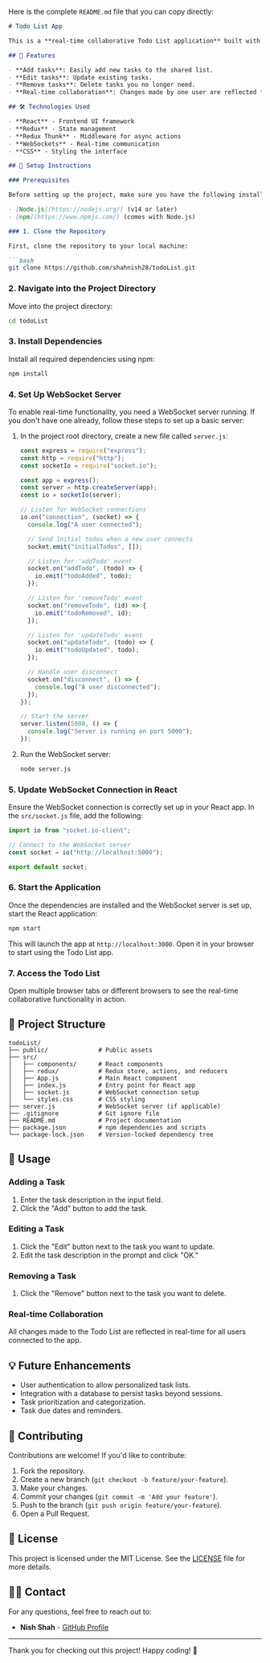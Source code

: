 Here is the complete `README.md` file that you can copy directly:

```markdown
# Todo List App

This is a **real-time collaborative Todo List application** built with React, Redux, WebSockets, and CSS. It allows multiple users to add, edit, and remove tasks, with all changes synchronized in real-time.

## 🚀 Features

- **Add tasks**: Easily add new tasks to the shared list.
- **Edit tasks**: Update existing tasks.
- **Remove tasks**: Delete tasks you no longer need.
- **Real-time collaboration**: Changes made by one user are reflected for all users in real-time.

## 🛠️ Technologies Used

- **React** - Frontend UI framework
- **Redux** - State management
- **Redux Thunk** - Middleware for async actions
- **WebSockets** - Real-time communication
- **CSS** - Styling the interface

## 📜 Setup Instructions

### Prerequisites

Before setting up the project, make sure you have the following installed:

- [Node.js](https://nodejs.org/) (v14 or later)
- [npm](https://www.npmjs.com/) (comes with Node.js)

### 1. Clone the Repository

First, clone the repository to your local machine:

```bash
git clone https://github.com/shahnish28/todoList.git
```

### 2. Navigate into the Project Directory

Move into the project directory:

```bash
cd todoList
```

### 3. Install Dependencies

Install all required dependencies using npm:

```bash
npm install
```

### 4. Set Up WebSocket Server

To enable real-time functionality, you need a WebSocket server running. If you don't have one already, follow these steps to set up a basic server:

1. In the project root directory, create a new file called `server.js`:

   ```js
   const express = require("express");
   const http = require("http");
   const socketIo = require("socket.io");

   const app = express();
   const server = http.createServer(app);
   const io = socketIo(server);

   // Listen for WebSocket connections
   io.on("connection", (socket) => {
     console.log("A user connected");

     // Send initial todos when a new user connects
     socket.emit("initialTodos", []);

     // Listen for 'addTodo' event
     socket.on("addTodo", (todo) => {
       io.emit("todoAdded", todo);
     });

     // Listen for 'removeTodo' event
     socket.on("removeTodo", (id) => {
       io.emit("todoRemoved", id);
     });

     // Listen for 'updateTodo' event
     socket.on("updateTodo", (todo) => {
       io.emit("todoUpdated", todo);
     });

     // Handle user disconnect
     socket.on("disconnect", () => {
       console.log("A user disconnected");
     });
   });

   // Start the server
   server.listen(5000, () => {
     console.log("Server is running on port 5000");
   });
   ```

2. Run the WebSocket server:

   ```bash
   node server.js
   ```

### 5. Update WebSocket Connection in React

Ensure the WebSocket connection is correctly set up in your React app. In the `src/socket.js` file, add the following:

```js
import io from "socket.io-client";

// Connect to the WebSocket server
const socket = io("http://localhost:5000");

export default socket;
```

### 6. Start the Application

Once the dependencies are installed and the WebSocket server is set up, start the React application:

```bash
npm start
```

This will launch the app at `http://localhost:3000`. Open it in your browser to start using the Todo List app.

### 7. Access the Todo List

Open multiple browser tabs or different browsers to see the real-time collaborative functionality in action.

## 📂 Project Structure

```
todoList/
├── public/              # Public assets
├── src/
│   ├── components/      # React components
│   ├── redux/           # Redux store, actions, and reducers
│   ├── App.js           # Main React component
│   ├── index.js         # Entry point for React app
│   ├── socket.js        # WebSocket connection setup
│   └── styles.css       # CSS styling
├── server.js            # WebSocket server (if applicable)
├── .gitignore           # Git ignore file
├── README.md            # Project documentation
├── package.json         # npm dependencies and scripts
└── package-lock.json    # Version-locked dependency tree
```

## 📝 Usage

### Adding a Task

1. Enter the task description in the input field.
2. Click the "Add" button to add the task.

### Editing a Task

1. Click the "Edit" button next to the task you want to update.
2. Edit the task description in the prompt and click "OK."

### Removing a Task

1. Click the "Remove" button next to the task you want to delete.

### Real-time Collaboration

All changes made to the Todo List are reflected in real-time for all users connected to the app.

## 💡 Future Enhancements

- User authentication to allow personalized task lists.
- Integration with a database to persist tasks beyond sessions.
- Task prioritization and categorization.
- Task due dates and reminders.

## 🤝 Contributing

Contributions are welcome! If you'd like to contribute:

1. Fork the repository.
2. Create a new branch (`git checkout -b feature/your-feature`).
3. Make your changes.
4. Commit your changes (`git commit -m 'Add your feature'`).
5. Push to the branch (`git push origin feature/your-feature`).
6. Open a Pull Request.

## 📜 License

This project is licensed under the MIT License. See the [LICENSE](LICENSE) file for more details.

## 🙋‍♂️ Contact

For any questions, feel free to reach out to:

- **Nish Shah** - [GitHub Profile](https://github.com/shahnish28)

---

Thank you for checking out this project! Happy coding! 🎉
```


